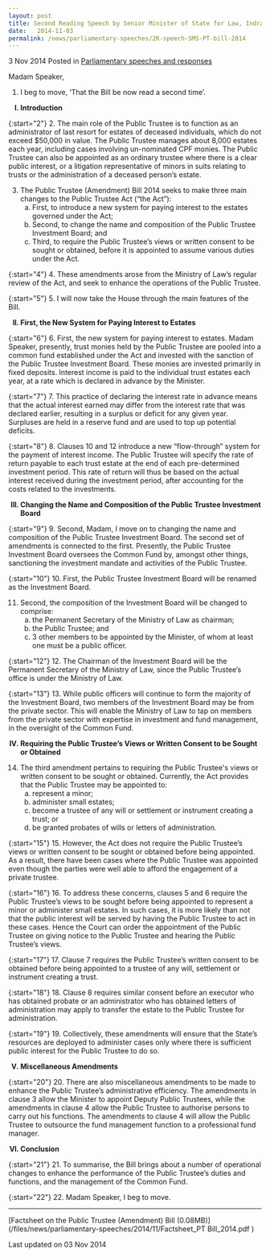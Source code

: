 ```yaml
---
layout: post
title: Second Reading Speech by Senior Minister of State for Law, Indranee Rajah SC, on the Public Trustee (Amendment) Bill
date:   2014-11-03
permalink: /news/parliamentary-speeches/2R-speech-SMS-PT-bill-2014
---
```


3 Nov 2014 Posted in [Parliamentary speeches and responses](/news/parliamentary-speeches)

Madam Speaker,

1. I beg to move, ‘That the Bill be now read a second time’.

<ol style="list-style-type: upper-roman; font-weight:bold;">
<li>Introduction</li>
</ol>

{:start="2"}
2. The main role of the Public Trustee is to function as an administrator of last resort for estates of deceased individuals, which do not exceed $50,000 in value. The Public Trustee manages about 8,000 estates each year, including cases involving un-nominated CPF monies. The Public Trustee can also be appointed as an ordinary trustee where there is a clear public interest, or a litigation representative of minors in suits relating to trusts or the administration of a deceased person’s estate.


<ol start="3">
<li>The Public Trustee (Amendment) Bill 2014 seeks to make three main changes to the Public Trustee Act (“the Act”):

<ol style="list-style-type: lower-alpha">
<li>First, to introduce a new system for paying interest to the estates governed under the Act; </li>
<li> Second, to change the name and composition of the Public Trustee Investment Board; and </li>
<li>Third, to require the Public Trustee’s views or written consent to be sought or obtained, before it is appointed to assume various duties under the Act.</li>
</ol>

</li>
</ol>

{:start="4"}
4. These amendments arose from the Ministry of Law’s regular review of the Act, and seek to enhance the operations of the Public Trustee. 

{:start="5"}
5. I will now take the House through the main features of the Bill.

<ol start="2" style="list-style-type: upper-roman; font-weight:bold;">
<li> First, the New System for Paying Interest to Estates</li>
</ol>


{:start="6"}
6. First, the new system for paying interest to estates. Madam Speaker, presently, trust monies held by the Public Trustee are pooled into a common fund established under the Act and invested with the sanction of the Public Trustee Investment Board.  These monies are invested primarily in fixed deposits.  Interest income is paid to the individual trust estates each year, at a rate which is declared in advance by the Minister. 

{:start="7"}
7. This practice of declaring the interest rate in advance means that the actual interest earned may differ from the interest rate that was declared earlier, resulting in a surplus or deficit for any given year.  Surpluses are held in a reserve fund and are used to top up potential deficits.  

{:start="8"}
8. Clauses 10 and 12 introduce a new “flow-through” system for the payment of interest income.  The Public Trustee will specify the rate of return payable to each trust estate at the end of each pre-determined investment period.  This rate of return will thus be based on the actual interest received during the investment period, after accounting for the costs related to the investments. 

<ol start="3" style="list-style-type: upper-roman; font-weight: bold;">
<li>  Changing the Name and Composition of the Public Trustee Investment Board
</li>
</ol>

{:start="9"}
9. Second, Madam, I move on to changing the name and composition of the Public Trustee Investment Board. The second set of amendments is connected to the first. Presently, the Public Trustee Investment Board oversees the Common Fund by, amongst other things, sanctioning the investment mandate and activities of the Public Trustee.

{:start="10"}
10. First, the Public Trustee Investment Board will be renamed as the Investment Board.

<ol start="11">
<li>Second, the composition of the Investment Board will be changed to comprise:

<ol style="list-style-type: lower-alpha">
<li>the Permanent Secretary of the Ministry of Law as chairman;
</li>
<li>the Public Trustee; and</li>
<li>3 other members to be appointed by the Minister, of whom at least one must be a public officer.</li>
</ol>
</li>
</ol>

{:start="12"}
12. The Chairman of the Investment Board will be the Permanent Secretary of the Ministry of Law, since the Public Trustee’s office is under the Ministry of Law.

{:start="13"}
13. While public officers will continue to form the majority of the Investment Board, two members of the Investment Board may be from the private sector. This will enable the Ministry of Law to tap on members from the private sector with expertise in investment and fund management, in the oversight of the Common Fund.

<ol start="4" style="list-style-type: upper-roman; font-weight:bold">
<li>Requiring the Public Trustee’s Views or Written Consent to be Sought or Obtained
</li>
</ol>

<ol start="14">
<li>The third amendment pertains to requiring the Public Trustee's views or written consent to be sought or obtained. Currently, the Act provides that the Public Trustee may be appointed to:

<ol style="list-style-type: lower-alpha">
<li>represent a minor;</li>
<li>administer small estates;</li>
<li>become a trustee of any will or settlement or instrument creating a trust; or</li>
<li>be granted probates of wills or letters of administration.</li>
</ol>
</li>
</ol>

{:start="15"}
15. However, the Act does not require the Public Trustee’s views or written consent to be sought or obtained before being appointed. As a result, there have been cases where the Public Trustee was appointed even though the parties were well able to afford the engagement of a private trustee. 

{:start="16"}
16. To address these concerns, clauses 5 and 6 require the Public Trustee’s views to be sought before being appointed to represent a minor or administer small estates.  In such cases, it is more likely than not that the public interest will be served by having the Public Trustee to act in these cases.  Hence the Court can order the appointment of the Public Trustee on giving notice to the Public Trustee and hearing the Public Trustee’s views.

{:start="17"}
17. Clause 7 requires the Public Trustee’s written consent to be obtained before being appointed to a trustee of any will, settlement or instrument creating a trust.

{:start="18"}
18. Clause 8 requires similar consent before an executor who has obtained probate or an administrator who has obtained letters of administration may apply to transfer the estate to the Public Trustee for administration. 

{:start="19"}
19. Collectively, these amendments will ensure that the State’s resources are deployed to administer cases only where there is sufficient public interest for the Public Trustee to do so.


<ol start="5" style="list-style-type: upper-roman; font-weight:bold;">
<li>Miscellaneous Amendments</li>
</ol>

{:start="20"}
20. There are also miscellaneous amendments to be made to enhance the Public Trustee’s administrative efficiency. The amendments in clause 3 allow the Minister to appoint Deputy Public Trustees, while the amendments in clause 4 allow the Public Trustee to authorise persons to carry out his functions. The amendments to clause 4 will allow the Public Trustee to outsource the fund management function to a professional fund manager. 



<ol start="6" style="list-style-type: upper-roman; font-weight:bold;">
<li>Conclusion</li>
</ol>

{:start="21"}
21. To summarise, the Bill brings about a number of operational changes to enhance the performance of the Public Trustee’s duties and functions, and the management of the Common Fund.

{:start="22"}
22. Madam Speaker, I beg to move.

---

[Factsheet on the Public Trustee (Amendment) Bill (0.08MB)](/files/news/parliamentary-speeches/2014/11/Factsheet_PT Bill_2014.pdf )

<p class="right-side-updated">Last updated on 03 Nov 2014</p> 

